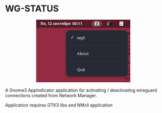 # WG-STATUS
<p align="center"><img src="https://raw.githubusercontent.com/mediclab/wg-status/master/img/wg-status.png"></p>
A Gnome3 AppIndicator application for activating / deactivating wireguard connections created from Network Manager.

Application requires GTK3 libs and NMcli application
